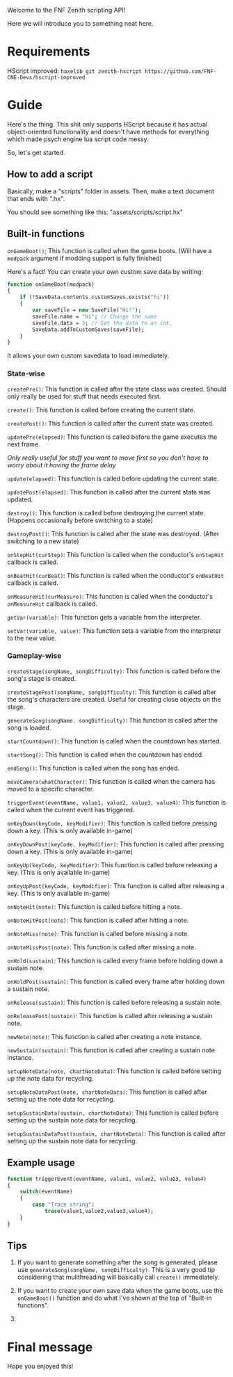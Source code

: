 Welcome to the FNF Zenith scripting API!

Here we will introduce you to something neat here.

# Requirements

HScript improved: ``haxelib git zenith-hscript https://github.com/FNF-CNE-Devs/hscript-improved``

# Guide

Here's the thing. This shit only supports HScript because it has actual object-oriented functionality and doesn't have methods for everything which made psych engine lua script code messy.

So, let's get started.

## How to add a script

Basically, make a "scripts" folder in assets. Then, make a text document that ends with ".hx".

You should see something like this: "assets/scripts/script.hx"

## Built-in functions

``onGameBoot()``; This function is called when the game boots. (Will have a ``modpack`` argument if modding support is fully finished)

Here's a fact! You can create your own custom save data by writing:

```haxe
function onGameBoot(modpack)
{
    if (!SaveData.contents.customSaves.exists("hi"))
    {
        var saveFile = new SaveFile("Hi!");
        saveFile.name = "hi"; // Change the name
        saveFile.data = 3; // Set the data to an int,
        SaveData.addToCustomSaves(saveFile);
    }
}
```

It allows your own custom savedata to load immediately.

### State-wise

``createPre()``: This function is called after the state class was created. Should only really be used for stuff that needs executed first.

``create()``: This function is called before creating the current state.

``createPost()``: This function is called after the current state was created.

``updatePre(elapsed)``: This function is called before the game executes the next frame.

*Only really useful for stuff you want to move first so you don't have to worry about it having the 
frame delay*

``update(elapsed)``: This function is called before updating the current state.

``updatePost(elapsed)``: This function is called after the current state was updated.

``destroy()``: This function is called before destroying the current state. (Happens occasionally before switching to a state)

``destroyPost()``: This function is called after the state was destroyed. (After switching to a new state)

``onStepHit(curStep)``: This function is called when the conductor's ``onStepHit`` callback is called.

``onBeatHit(curBeat)``: This function is called when the conductor's ``onBeatHit`` callback is called.

``onMeasureHit(curMeasure)``: This function is called when the conductor's ``onMeasureHit`` callback is called.

``getVar(variable)``: This function gets a variable from the interpreter.

``setVar(variable, value)``: This function sets a variable from the interpreter to the new value.

### Gameplay-wise

``createStage(songName, songDifficulty)``: This function is called before the song's stage is created.

``createStagePost(songName, songDifficulty)``: This function is called after the song's characters are created. Useful for creating close objects on the stage.

``generateSong(songName, songDifficulty)``: This function is called after the song is loaded.

``startCountdown()``: This function is called when the countdown has started.

``startSong()``: This function is called when the countdown has ended.

``endSong()``: This function is called when the song has ended.

``moveCamera(whatCharacter)``: This function is called when the camera has moved to a specific character.

``triggerEvent(eventName, value1, value2, value3, value4)``: This function is called when the current event has triggered.

``onKeyDown(keyCode, keyModifier)``: This function is called before pressing down a key. (This is only available in-game)

``onKeyDownPost(keyCode, keyModifier)``: This function is called after pressing down a key. (This is only available in-game)

``onKeyUp(keyCode, keyModifier)``: This function is called before releasing a key. (This is only available in-game)

``onKeyUpPost(keyCode, keyModifier)``: This function is called after releasing a key. (This is only available in-game)

``onNoteHit(note)``: This function is called before hitting a note.

``onNoteHitPost(note)``: This function is called after hitting a note.

``onNoteMiss(note)``: This function is called before missing a note.

``onNoteMissPost(note)``: This function is called after missing a note.

``onHold(sustain)``: This function is called every frame before holding down a sustain note.

``onHoldPost(sustain)``: This function is called every frame after holding down a sustain note.

``onRelease(sustain)``: This function is called before releasing a sustain note.

``onReleasePost(sustain)``: This function is called after releasing a sustain note.

``newNote(note)``: This function is called after creating a note instance.

``newSustain(sustain)``: This function is called after creating a sustain note instance.

``setupNoteData(note, chartNoteData)``: This function is called before setting up the note data for recycling.

``setupNoteDataPost(note, chartNoteData)``: This function is called after setting up the note data for recycling.

``setupSustainData(sustain, chartNoteData)``: This function is called before setting up the sustain note data for recycling.

``setupSustainDataPost(sustain, chartNoteData)``: This function is called after setting up the sustain note data for recycling.

## Example usage

```haxe
function triggerEvent(eventName, value1, value2, value3, value4)
{
	switch(eventName)
	{
		case "Trace string":
			trace(value1,value2,value3,value4);
	}
}
```

## Tips

1. If you want to generate something after the song is generated, please use ``generateSong(songName, songDifficulty)``. This is a very good tip considering that mulithreading will basically call ``create()`` immediately.

2. If you want to create your own save data when the game boots, use the ``onGameBoot()`` function and do what I've shown at the top of "Built-in functions".

3. 

# Final message

Hope you enjoyed this!
